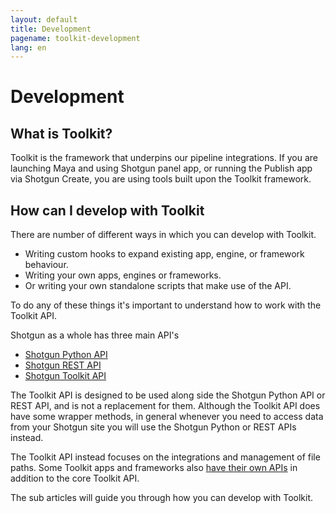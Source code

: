 ```yaml
---
layout: default
title: Development
pagename: toolkit-development
lang: en
---
```


# Development

## What is Toolkit?

Toolkit is the framework that underpins our pipeline integrations. 
If you are launching Maya and using Shotgun panel app, or running the Publish app via Shotgun Create, you are using
tools built upon the Toolkit framework.

## How can I develop with Toolkit

There are number of different ways in which you can develop with Toolkit.

- Writing custom hooks to expand existing app, engine, or framework behaviour.
- Writing your own apps, engines or frameworks.
- Or writing your own standalone scripts that make use of the API.

To do any of these things it's important to understand how to work with the Toolkit API.

Shotgun as a whole has three main API's
- [Shotgun Python API](https://developer.shotgunsoftware.com/python-api)
- [Shotgun REST API](https://developer.shotgunsoftware.com/rest-api/)
- [Shotgun Toolkit API](https://developer.shotgunsoftware.com/tk-core)

 
The Toolkit API is designed to be used along side the Shotgun Python API or REST API, and is not a replacement for them.
Although the Toolkit API does have some wrapper methods, in general whenever you need to access data from your Shotgun site
you will use the Shotgun Python or REST APIs instead.

The Toolkit API instead focuses on the integrations and management of file paths.
Some Toolkit apps and frameworks also [have their own APIs](../../reference/pipeline-integrations.md) in addition to the core Toolkit API.  

The sub articles will guide you through how you can develop with Toolkit.